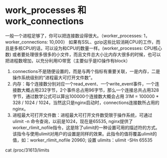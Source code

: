 # work_processes 和 work_connections

一般一个进程足够了，你可以把连接数设得很大。（worker_processes: 1，worker_connections: 10,000）
如果有SSL、gzip这些比较消耗CPU的工作，而且是多核CPU的话，可以设为和CPU的数量一样。(worker_processes: CPU核心数)
或者要处理很多很多的小文件，而且文件总大小比内存大很多的时候，也可以把进程数增加，以充分利用IO带宽（主要似乎是IO操作有block）



1. connections不是随便设置的，而是与两个指标有重要关联，一是内存，二是操作系统级别的“进程最大可打开文件数”。
2. 内存：每个连接数分别对应一个read_event、一个write_event事件，一个连接数大概占用232字节，2个事件总占用96字节，那么一个连接总共占用328字节，通过数学公式可以算出100000个连接数大概会占用 31M = 100000 * 328 / 1024 / 1024，当然这只是nginx启动时，connections连接数所占用的nginx。
3. 进程最大可打开文件数：进程最大可打开文件数受限于操作系统，可通过 ulimit -n 命令查询，以前是1024，现在是65535,
nginx提供了worker_rlimit_nofile指令，这是除了ulimit的一种设置可用的描述符的方式。 该指令与使用ulimit对用户的设置是同样的效果。此指令的值将覆盖ulimit的值，如：worker_rlimit_nofile 20960;
设置 ulimits：ulimit -SHn 65535

cat /proc/31613/limits 